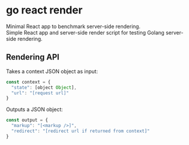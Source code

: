 # go react render

[summary]::
Minimal React app to benchmark server-side rendering.  
Simple React app and server-side render script for testing Golang server-side rendering.

## Rendering API

Takes a context JSON object as input:
```js
const context = {
  "state": [object Object],
  "url": "[request url]"
}
```

Outputs a JSON object:
```js
const output = {
  "markup": "[<markup />]",
  "redirect": "[redirect url if returned from context]"
}
```
